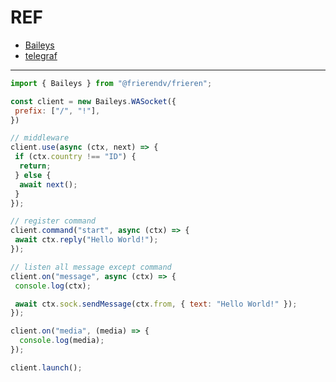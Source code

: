 # REF

- [Baileys](https://github.com/WhiskeySockets/Baileys)
- [telegraf](https://github.com/telegraf/telegraf)

___

```js
import { Baileys } from "@frierendv/frieren";

const client = new Baileys.WASocket({
 prefix: ["/", "!"],
})

// middleware
client.use(async (ctx, next) => {
 if (ctx.country !== "ID") {
  return;
 } else {
  await next();
 }
});

// register command
client.command("start", async (ctx) => {
 await ctx.reply("Hello World!");
});

// listen all message except command
client.on("message", async (ctx) => {
 console.log(ctx);

 await ctx.sock.sendMessage(ctx.from, { text: "Hello World!" });
});

client.on("media", (media) => {
  console.log(media);
});

client.launch();
```
